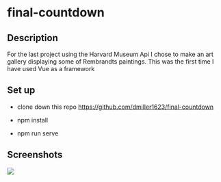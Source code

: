 # final-countdown

## Description 
For the last project using the Harvard Museum Api I chose to make an art gallery displaying some of Rembrandts paintings.
This was the first time I have used Vue as a framework

## Set up 

* clone down this repo https://github.com/dmiller1623/final-countdown

* npm install

* npm run serve

## Screenshots

<img src="src/images/screenshot.png"/>


